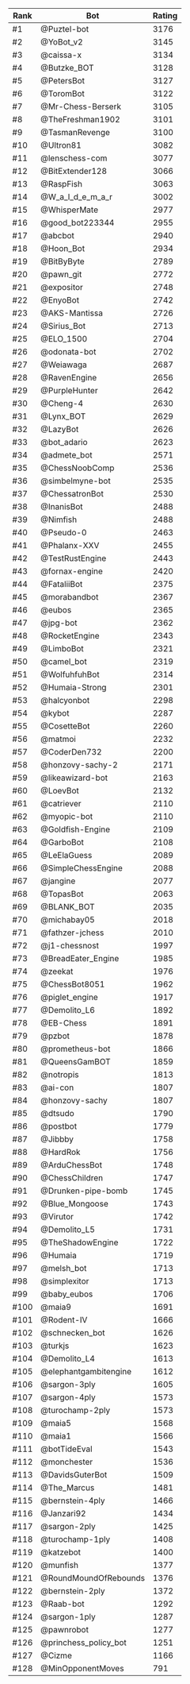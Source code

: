 Rank|Bot|Rating
---|---|---
#1|@Puztel-bot|3176
#2|@YoBot_v2|3145
#3|@caissa-x|3134
#4|@Butzke_BOT|3128
#5|@PetersBot|3127
#6|@ToromBot|3122
#7|@Mr-Chess-Berserk|3105
#8|@TheFreshman1902|3101
#9|@TasmanRevenge|3100
#10|@Ultron81|3082
#11|@lenschess-com|3077
#12|@BitExtender128|3066
#13|@RaspFish|3063
#14|@W_a_l_d_e_m_a_r|3002
#15|@WhisperMate|2977
#16|@good_bot223344|2955
#17|@abcbot|2940
#18|@Hoon_Bot|2934
#19|@BitByByte|2789
#20|@pawn_git|2772
#21|@expositor|2748
#22|@EnyoBot|2742
#23|@AKS-Mantissa|2726
#24|@Sirius_Bot|2713
#25|@ELO_1500|2704
#26|@odonata-bot|2702
#27|@Weiawaga|2687
#28|@RavenEngine|2656
#29|@PurpleHunter|2642
#30|@Cheng-4|2630
#31|@Lynx_BOT|2629
#32|@LazyBot|2626
#33|@bot_adario|2623
#34|@admete_bot|2571
#35|@ChessNoobComp|2536
#36|@simbelmyne-bot|2535
#37|@ChessatronBot|2530
#38|@InanisBot|2488
#39|@Nimfish|2488
#40|@Pseudo-0|2463
#41|@Phalanx-XXV|2455
#42|@TestRustEngine|2443
#43|@fornax-engine|2420
#44|@FataliiBot|2375
#45|@morabandbot|2367
#46|@eubos|2365
#47|@jpg-bot|2362
#48|@RocketEngine|2343
#49|@LimboBot|2321
#50|@camel_bot|2319
#51|@WolfuhfuhBot|2314
#52|@Humaia-Strong|2301
#53|@halcyonbot|2298
#54|@kybot|2287
#55|@CosetteBot|2260
#56|@matmoi|2232
#57|@CoderDen732|2200
#58|@honzovy-sachy-2|2171
#59|@likeawizard-bot|2163
#60|@LoevBot|2132
#61|@catriever|2110
#62|@myopic-bot|2110
#63|@Goldfish-Engine|2109
#64|@GarboBot|2108
#65|@LeElaGuess|2089
#66|@SimpleChessEngine|2088
#67|@jangine|2077
#68|@TopasBot|2063
#69|@BLANK_BOT|2035
#70|@michabay05|2018
#71|@fathzer-jchess|2010
#72|@j1-chessnost|1997
#73|@BreadEater_Engine|1985
#74|@zeekat|1976
#75|@ChessBot8051|1962
#76|@piglet_engine|1917
#77|@Demolito_L6|1892
#78|@EB-Chess|1891
#79|@pzbot|1878
#80|@prometheus-bot|1866
#81|@QueensGamBOT|1859
#82|@notropis|1813
#83|@ai-con|1807
#84|@honzovy-sachy|1807
#85|@dtsudo|1790
#86|@postbot|1779
#87|@Jibbby|1758
#88|@HardRok|1756
#89|@ArduChessBot|1748
#90|@ChessChildren|1747
#91|@Drunken-pipe-bomb|1745
#92|@Blue_Mongoose|1743
#93|@Virutor|1742
#94|@Demolito_L5|1731
#95|@TheShadowEngine|1722
#96|@Humaia|1719
#97|@melsh_bot|1713
#98|@simplexitor|1713
#99|@baby_eubos|1706
#100|@maia9|1691
#101|@Rodent-IV|1666
#102|@schnecken_bot|1626
#103|@turkjs|1623
#104|@Demolito_L4|1613
#105|@elephantgambitengine|1612
#106|@sargon-3ply|1605
#107|@sargon-4ply|1573
#108|@turochamp-2ply|1573
#109|@maia5|1568
#110|@maia1|1566
#111|@botTideEval|1543
#112|@monchester|1536
#113|@DavidsGuterBot|1509
#114|@The_Marcus|1481
#115|@bernstein-4ply|1466
#116|@Janzari92|1434
#117|@sargon-2ply|1425
#118|@turochamp-1ply|1408
#119|@katzebot|1400
#120|@munfish|1377
#121|@RoundMoundOfRebounds|1376
#122|@bernstein-2ply|1372
#123|@Raab-bot|1292
#124|@sargon-1ply|1287
#125|@pawnrobot|1277
#126|@princhess_policy_bot|1251
#127|@Cizme|1166
#128|@MinOpponentMoves|791
